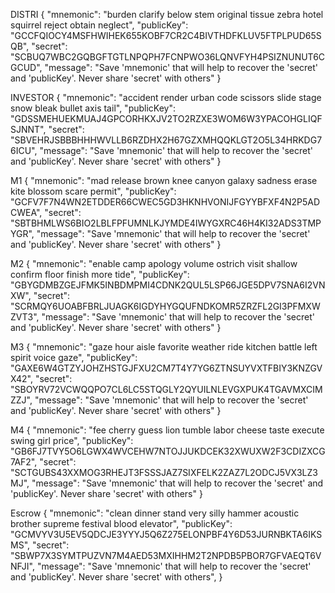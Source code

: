 DISTRI {
    "mnemonic": "burden clarify below stem original tissue zebra hotel squirrel reject obtain neglect",
    "publicKey": "GCCFQIOCY4MSFHWIHEK655KOBF7CR2C4BIVTHDFKLUV5FTPLPUD65SQB",
    "secret": "SCBUQ7WBC2GQBGFTGTLNPQPH7FCNPWO36LQNVFYH4PSIZNUNUT6CGCUD",
    "message": "Save 'mnemonic' that will help to recover the 'secret' and 'publicKey'. Never share 'secret' with others"
}


INVESTOR {
    "mnemonic": "accident render urban code scissors slide stage snow bleak bullet axis tail",
    "publicKey": "GDSSMEHUEKMUAJ4GPCORHKXJV2TO2RZXE3WOM6W3YPACOHGLIQFSJNNT",
    "secret": "SBVEHRJSBBBHHHWVLLB6RZDHX2H67GZXMHQQKLGT2O5L34HRKDG76ICU",
    "message": "Save 'mnemonic' that will help to recover the 'secret' and 'publicKey'. Never share 'secret' with others"
}

M1 {
    "mnemonic": "mad release brown knee canyon galaxy sadness erase kite blossom scare permit",
    "publicKey": "GCFV7F7N4WN2ETDDER66CWEC5GD3HKNHVONIJFGYYBFXF4N2P5ADCWEA",
    "secret": "SBTBHMLWS6BIO2LBLFPFUMNLKJYMDE4IWYGXRC46H4KI32ADS3TMPYGR",
    "message": "Save 'mnemonic' that will help to recover the 'secret' and 'publicKey'. Never share 'secret' with others"
}

M2 {
    "mnemonic": "enable camp apology volume ostrich visit shallow confirm floor finish more tide",
    "publicKey": "GBYGDMBZGEJFMK5INBDMPMI4CDNK2QUL5LSP66JGE5DPV7SNA6I2VNXW",
    "secret": "SCRMQY6UOABFBRLJUAGK6IGDYHYGQUFNDKOMR5ZRZFL2GI3PFMXWZVT3",
    "message": "Save 'mnemonic' that will help to recover the 'secret' and 'publicKey'. Never share 'secret' with others"
}

M3 {
    "mnemonic": "gaze hour aisle favorite weather ride kitchen battle left spirit voice gaze",
    "publicKey": "GAXE6W4GTZYJOHZHSTGJFXU2CM7T4Y7YG6ZTNSUYVXTFBIY3KNZGVX42",
    "secret": "SBOYRV72VCWQQPO7CL6LC5STQGLY2QYUILNLEVGXPUK4TGAVMXCIMZZJ",
    "message": "Save 'mnemonic' that will help to recover the 'secret' and 'publicKey'. Never share 'secret' with others"
}

M4 {
    "mnemonic": "fee cherry guess lion tumble labor cheese taste execute swing girl price",
    "publicKey": "GB6FJ7TVY5O6LGWX4WVCEHW7NTOJJUKDCEK32XWUXW2F3CDIZXCG7AF2",
    "secret": "SCTGUBS43XXMOG3RHEJT3FSSSJAZ7SIXFELK2ZAZ7L2ODCJ5VX3LZ3MJ",
    "message": "Save 'mnemonic' that will help to recover the 'secret' and 'publicKey'. Never share 'secret' with others"
}


Escrow {
	"mnemonic": "clean dinner stand very silly hammer acoustic brother supreme festival blood elevator",
    "publicKey": "GCMVYV3U5EV5QDCJE3YYYJ5Q6Z275ELONPBF4Y6D53JURNBKTA6IKSMS",
    "secret": "SBWP7X3SYMTPUZVN7M4AED53MXIHHM2T2NPDB5PBOR7GFVAEQT6VNFJI",
    "message": "Save 'mnemonic' that will help to recover the 'secret' and 'publicKey'. Never share 'secret' with others",
}